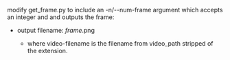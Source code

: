 modify get_frame.py to include an -n/--num-frame argument which accepts an integer and and outputs the frame:
- output filename: <video-filename>_frame_<N>.png
    - where video-filename is the filename from video_path stripped of the extension.
